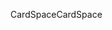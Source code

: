 <span data-ttu-id="06b7e-101">CardSpace</span><span class="sxs-lookup"><span data-stu-id="06b7e-101">CardSpace</span></span>